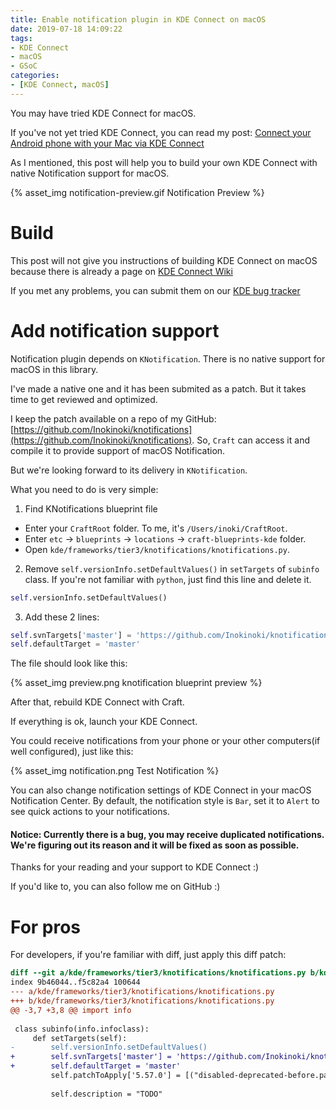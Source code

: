 ```yaml
---
title: Enable notification plugin in KDE Connect on macOS
date: 2019-07-18 14:09:22
tags:
- KDE Connect
- macOS
- GSoC
categories:
- [KDE Connect, macOS]
---
```


You may have tried KDE Connect for macOS. 

If you've not yet tried KDE Connect, you can read my post: [Connect your Android phone with your Mac via KDE Connect](/2019/07/16/KDE-Connect-macOS/)

As I mentioned, this post will help you to build your own KDE Connect with native Notification support for macOS.

{% asset_img notification-preview.gif Notification Preview %}

# Build
This post will not give you instructions of building KDE Connect on macOS because there is already a page on [KDE Connect Wiki](https://community.kde.org/KDEConnect/Build_MacOS)

If you met any problems, you can submit them on our [KDE bug tracker](https://bugs.kde.org/enter_bug.cgi?product=kdeconnect)

# Add notification support

Notification plugin depends on `KNotification`. There is no native support for macOS in this library. 

I've made a native one and it has been submited as a patch. But it takes time to get reviewed and optimized.

I keep the patch available on a repo of my GitHub:
[https://github.com/Inokinoki/knotifications](https://github.com/Inokinoki/knotifications). So, `Craft` can access it and compile it to provide support of macOS Notification.

But we're looking forward to its delivery in `KNotification`.

What you need to do is very simple:

1. Find KNotifications blueprint file
- Enter your `CraftRoot` folder. To me, it's `/Users/inoki/CraftRoot`. 
- Enter `etc` -> `blueprints` -> `locations` -> `craft-blueprints-kde` folder.
- Open `kde/frameworks/tier3/knotifications/knotifications.py`.

2. Remove `self.versionInfo.setDefaultValues()` in `setTargets` of `subinfo` class. If you're not familiar with `python`, just find this line and delete it.
```python
self.versionInfo.setDefaultValues()
```

3. Add these 2 lines:
```python
self.svnTargets['master'] = 'https://github.com/Inokinoki/knotifications.git'
self.defaultTarget = 'master'
```

The file should look like this:

{% asset_img preview.png knotification blueprint preview %}


After that, rebuild KDE Connect with Craft.

If everything is ok, launch your KDE Connect.

You could receive notifications from your phone or your other computers(if well configured), just like this:

{% asset_img notification.png Test Notification %}

You can also change notification settings of KDE Connect in your macOS Notification Center. By default, the notification style is `Bar`, set it to `Alert` to see quick actions to your notifications.

#### Notice: Currently there is a bug, you may receive duplicated notifications. We're figuring out its reason and it will be fixed as soon as possible.

Thanks for your reading and your support to KDE Connect :)

If you'd like to, you can also follow me on GitHub :)

# For pros

For developers, if you're familiar with diff, just apply this diff patch:
```diff
diff --git a/kde/frameworks/tier3/knotifications/knotifications.py b/kde/frameworks/tier3/knotifications/knotifications.py
index 9b46044..f5c82a4 100644
--- a/kde/frameworks/tier3/knotifications/knotifications.py
+++ b/kde/frameworks/tier3/knotifications/knotifications.py
@@ -3,7 +3,8 @@ import info
 
 class subinfo(info.infoclass):
     def setTargets(self):
-        self.versionInfo.setDefaultValues()
+        self.svnTargets['master'] = 'https://github.com/Inokinoki/knotifications.git'
+        self.defaultTarget = 'master'
         self.patchToApply['5.57.0'] = [("disabled-deprecated-before.patch", 1)]
 
         self.description = "TODO"
```




